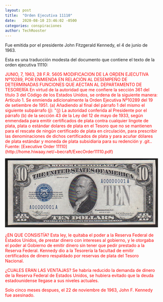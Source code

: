 ```yaml
---
layout: post
title:  "Orden Ejecutiva 11110"
date:   2020-08-10 23:46:02 -0500
categories: conspiraciones
author: TechRooster
---
```


Fue emitida por el presidente John Fitzgerald Kennedy, el 4 de junio de 1963.

Esta es una traducción modesta del documento que contiene el texto de la orden ejecutiva 11110:

<span style="color:red">
JUNIO, 7, 1963, 28 F.R. 5605

<span style="color:red">
MODIFICACION DE LA ORDEN EJECUTIVA Nº10289, POR ENMIENDA EN RELACIÓN AL DESEMPEÑO DE DETERMINADAS FUNCIONES QUE AECTAN AL DEPARTAMENTO DE TESORERÍA

<span style="color:red">
En virtud de la autoridad que me confiere la sección 361 del título 3 del Código de los Estados Unidos, se ordena de la siguiente manera:

<span style="color:red">
Artículo 1. Se enmienda adicionalmente la Orden Ejecutiva Nº10289 del 19 de setiembre de 1951.

<span style="color:red">
(a) Añadiendo al final del párrafo 1 del mismo el siguiente subpárrafo (j):

<span style="color:red">
"(j) La autoridad conferida al Presidente por el párrafo (b) de la sección 43 de la Ley del 12 de mayo de 1933, según enmendada para emitir certificados de plata contra cualquier lingote de plata, plata o estándar dolares de plata en el Tesoro que no se mantienen para el rescate de ningún certificado de plata en circulación, para prescribir las denominaciones de dichos certificados de plata y para acuñar dólares de plata estándar y moneda de plata subsidiaria para su redención y .git.. 

<span style="color:red">
Fuente: [Executive Order 11110](http://home.hiwaay.net/~becraft/ExecOrder11110.pdf)

![certificados_de_plata](https://github.com/TechRooster/Blog/blob/master/_assets/images/certificado_plata.png?raw=true)

¿EN QUE CONSISTÍA?
Esta ley, le quitaba el poder a la Reserva Federal de Estados Unidos, de prestar dinero con intereses al gobierno, y le otorgaba el poder al Gobierno de emitir dinero sin tener que pedir prestado a la Reserva Federal. Kennedy dio a la Tesorería la facultad de emitir certificados de dinero respaldado por reservas de plata del Tesoro Nacional. 

¿CUALES ERAN LAS VENTAJAS?
Se habría reducido la demanda de dinero de la Reserva Federal de Estados Unidos, se hubiera evitado que la deuda estadounidense llegase a sus niveles actuales.

Solo cinco meses despues, el 22 de noviembre de 1963, John F. Kennedy fue asesinado.



